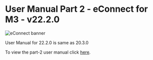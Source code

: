 #  User Manual Part 2 - eConnect for M3 - v22.2.0

![eConnect banner](../../../../images/banner-econnect-m3.jpg)

User Manual for 22.2.0 is same as 20.3.0

To view the part-2 user manual click [here](../20.3.0/usermanual-econnect-m3-part-2.md).

